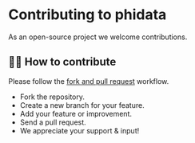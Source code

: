 # Contributing to phidata

As an open-source project we welcome contributions.

## 👩‍💻 How to contribute

Please follow the [fork and pull request](https://docs.github.com/en/get-started/quickstart/contributing-to-projects) workflow.

- Fork the repository.
- Create a new branch for your feature.
- Add your feature or improvement.
- Send a pull request.
- We appreciate your support & input!
